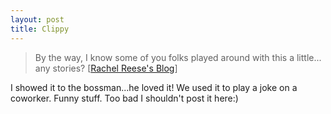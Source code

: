 ```yaml
---
layout: post
title: Clippy
---
```

>By the way, I know some of you folks played around with this a little... any stories?
>\[[Rachel Reese's Blog](http://dotnetweblogs.com/rreese/posts/5339.aspx)\]

I showed it to the bossman...he loved it! We used it to play a joke on a coworker. Funny stuff. Too bad I shouldn't post it here:)